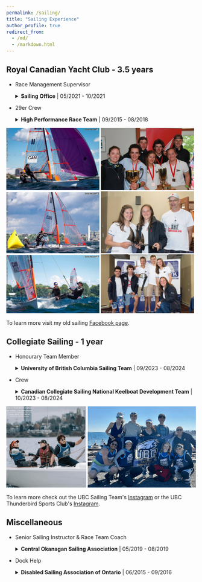 ```yaml
---
permalink: /sailing/
title: "Sailing Experience"
author_profile: true
redirect_from: 
  - /md/
  - /markdown.html
---
```



<style>
details {
  margin-bottom: 1em;
}

summary {
  cursor: pointer;
}

details[open] summary {
  margin-bottom: 0.5em;
}

details p,
details ul {
  margin: 0 0 0.5em 1em;
}

summary strong {
  font-weight: bold;
}

summary span {
  font-weight: normal;
}
</style>

## Royal Canadian Yacht Club - 3.5 years

* Race Management Supervisor <br>
  <details>
    <summary> <strong>Sailing Office</strong> | <span>05/2021 - 10/2021</span></summary>
    <p></p>
    <ul>
      <li>Oversaw racing operations for 35 sailing events including nation and international level events such as Canada’s Cup and the WASZP Canadian Championship.</li>
      <li>Learned many aspects of race management and course setting under challenging conditions.</li>
    </ul>
  </details>

* 29er Crew  <br>
  <details>
    <summary> <strong>High Performance Race Team</strong> | <span>09/2015 - 08/2018</span></summary>
    <p></p>
    <ul>
      <li>Selected for Ontario Provincial Sailing Team (2015-2018)</li>
      <li>Top Female & 3rd overall at 29er Canadian Championship (2017)</li>
      <li>Top Female & 3rd overall at Canadian Double-handed Youth Championship (2017)</li>
      <li>Represented Canada at 29er World Championship (2017)</li>
      <li>Best Female Performance at Royal Candian Yacht Club’s Junior Club Award Ceremony (2018)</li>
    </ul>
  </details>

<img src="../images/29er_sailing1.jpg" alt="Image 1" style="max-width: 49%; display: inline-block;">
<img src="../images/29er_sailing2.jpg" alt="Image 2" style="max-width: 49%; display: inline-block;">
<img src="../images/29er_sailing5.jpg" alt="Image 3" style="max-width: 49%; display: inline-block;">
<img src="../images/29er_sailing4.jpg" alt="Image 4" style="max-width: 49%; display: inline-block;">
<img src="../images/29er_sailing6.jpg" alt="Image 5" style="max-width: 49%; display: inline-block;">
<img src="../images/29er_sailing3.jpg" alt="Image 6" style="max-width: 49%; display: inline-block;">

To learn more visit my old sailing [Facebook page](https://www.facebook.com/SophAndAsh/).

## Collegiate Sailing - 1 year

* Honourary Team Member <br>
  <details>
    <summary> <strong>University of British Columbia Sailing Team</strong> | <span>09/2023 - 08/2024</span></summary>
    <p>Sailed boats with UBC students (while technically not a UBC student, but UWaterloo doesn't have a team so I was allowed to compete with UBC).</p>
  </details>

* Crew <br>
  <details>
    <summary> <strong>Canadian Collegiate Sailing National Keelboat Development Team</strong> | <span>10/2023 - 08/2024</span></summary>
    <p>Sailed boats with some of the best college students from across Canada.</p>
  </details>

<img src="../images/UBC_sailing0.png" alt="Image 1" style="max-width: 42%; display: inline-block;">
<img src="../images/UBC_sailing1.png" alt="Image 2" style="max-width: 57%; display: inline-block;">

To learn more check out the UBC Sailing Team's [Instagram](https://www.instagram.com/ubcsailing/) or the UBC Thunderbird Sports Club's [Instagram](https://www.instagram.com/ubctsc/?hl=en).

## Miscellaneous
* Senior Sailing Instructor & Race Team Coach <br>
  <details>
    <summary> <strong>Central Okanagan Sailing Association</strong> | <span>05/2019 - 08/2019</span></summary>
    <p>Had an amazing summer out in Kelowna teaching sailing to disabled and able-bodied people from 4-year to 70-year-olds and further developping the opti and laser youth race program.</p>
  </details>

* Dock Help <br>
  <details>
    <summary> <strong>Disabled Sailing Association of Ontario</strong> | <span>06/2015 - 09/2016</span></summary>
    <p>Did some on and off volunteering at the Queens Quay Disabled Sailing Program and they eventually hired me on to do some on and off work helping people with disabilities get the chance to do some awesome sailing.</p>
  </details>